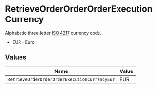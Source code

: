 # RetrieveOrderOrderOrderExecutionCurrency

Alphabetic three-letter [ISO 4217](https://en.wikipedia.org/wiki/ISO_4217) currency code.
* EUR - Euro


## Values

| Name                                          | Value                                         |
| --------------------------------------------- | --------------------------------------------- |
| `RetrieveOrderOrderOrderExecutionCurrencyEur` | EUR                                           |
